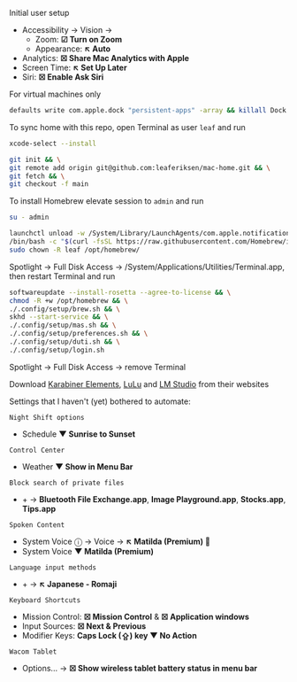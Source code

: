 Initial user setup
- Accessibility → Vision →
  - Zoom: **☑ Turn on Zoom**
  - Appearance: **↖ Auto**
- Analytics: **☒ Share Mac Analytics with Apple**
- Screen Time: **↖ Set Up Later**
- Siri: **☒ Enable Ask Siri**

For virtual machines only
```bash
defaults write com.apple.dock "persistent-apps" -array && killall Dock && spctl --global-disable && softwareupdate --install-rosetta --agree-to-license
```

To sync home with this repo, open Terminal as user `leaf` and run
```bash
xcode-select --install
```
```bash
git init && \
git remote add origin git@github.com:leaferiksen/mac-home.git && \
git fetch && \
git checkout -f main
```
To install Homebrew elevate session to `admin` and run
```bash
su - admin
```
```bash
launchctl unload -w /System/Library/LaunchAgents/com.apple.notificationcenterui.plist && \
/bin/bash -c "$(curl -fsSL https://raw.githubusercontent.com/Homebrew/install/HEAD/install.sh)" && \
sudo chown -R leaf /opt/homebrew/
```
Spotlight → Full Disk Access → /System/Applications/Utilities/Terminal.app, then restart Terminal and run
```bash
softwareupdate --install-rosetta --agree-to-license && \
chmod -R +w /opt/homebrew && \
./.config/setup/brew.sh && \
skhd --start-service && \
./.config/setup/mas.sh && \
./.config/setup/preferences.sh && \
./.config/setup/duti.sh && \
./.config/setup/login.sh
```
Spotlight → Full Disk Access → remove Terminal

Download [Karabiner Elements](https://karabiner-elements.pqrs.org/), [LuLu](https://objective-see.org/products/lulu.html) and [LM Studio](https://lmstudio.ai) from their websites

Settings that I haven't (yet) bothered to automate:

```
Night Shift options
```
- Schedule **▼ Sunrise to Sunset**

```
Control Center
```
- Weather **▼ Show in Menu Bar**

```
Block search of private files
```
- \+ → **Bluetooth File Exchange.app**, **Image Playground.app**, **Stocks.app**, **Tips.app**

```
Spoken Content
```
- System Voice ⓘ → Voice → **↖ Matilda (Premium) 💾**
- System Voice **▼ Matilda (Premium)**

```
Language input methods
```
- \+ → **↖ Japanese - Romaji**

```
Keyboard Shortcuts
```
- Mission Control: **☒ Mission Control** & **☒ Application windows**
- Input Sources: **☒ Next & Previous**
- Modifier Keys: **Caps Lock (⇪) key ▼ No Action**

```
Wacom Tablet
```
- Options... → **☒ Show wireless tablet battery status in menu bar**

